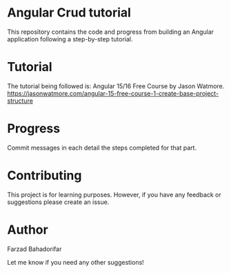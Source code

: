 # Angular Crud tutorial
This repository contains the code and progress from building an Angular application following a step-by-step tutorial.

# Tutorial
The tutorial being followed is:
Angular 15/16 Free Course by Jason Watmore.
https://jasonwatmore.com/angular-15-free-course-1-create-base-project-structure

# Progress
Commit messages in each detail the steps completed for that part.

# Contributing
This project is for learning purposes. However, if you have any feedback or suggestions please create an issue.

# Author
Farzad Bahadorifar

Let me know if you need any other suggestions!

